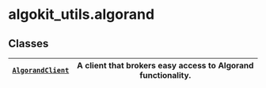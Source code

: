 # algokit_utils.algorand

## Classes

| [`AlgorandClient`](AlgorandClient.md#algokit_utils.algorand.AlgorandClient)   | A client that brokers easy access to Algorand functionality.   |
|-------------------------------------------------------------------------------|----------------------------------------------------------------|
